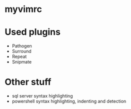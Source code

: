 myvimrc
=======

# Used plugins

* Pathogen
* Surround
* Repeat
* Snipmate

# Other stuff

* sql server syntax highlighting
* powershell syntax highlighting, indenting and detection
